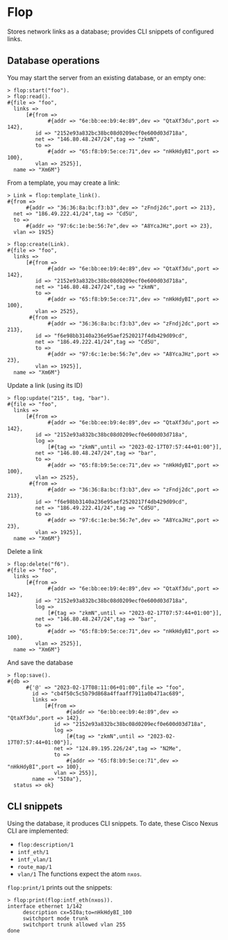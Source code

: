 # Flop #

Stores network links as a database; provides CLI snippets of configured links.

## Database operations
You may start the server from an existing database, or an empty one:
```
> flop:start("foo").
> flop:read().
#{file => "foo",
  links =>
      [#{from =>
             #{addr => "6e:bb:ee:b9:4e:89",dev => "QtaXf3du",port => 142},
         id => "2152e93a832bc38bc08d0209ecf0e600d03d718a",
         net => "146.80.48.247/24",tag => "zkmN",
         to =>
             #{addr => "65:f8:b9:5e:ce:71",dev => "nHkHdyBI",port => 100},
         vlan => 2525}],
  name => "Xm6M"}
```
From a template, you may create a link:
```
> Link = flop:template_link().
#{from =>
      #{addr => "36:36:8a:bc:f3:b3",dev => "zFndj2dc",port => 213},
  net => "186.49.222.41/24",tag => "Cd5U",
  to =>
      #{addr => "97:6c:1e:be:56:7e",dev => "A8YcaJHz",port => 23},
  vlan => 1925}

> flop:create(Link).
#{file => "foo",
  links =>
      [#{from =>
             #{addr => "6e:bb:ee:b9:4e:89",dev => "QtaXf3du",port => 142},
         id => "2152e93a832bc38bc08d0209ecf0e600d03d718a",
         net => "146.80.48.247/24",tag => "zkmN",
         to =>
             #{addr => "65:f8:b9:5e:ce:71",dev => "nHkHdyBI",port => 100},
         vlan => 2525},
       #{from =>
             #{addr => "36:36:8a:bc:f3:b3",dev => "zFndj2dc",port => 213},
         id => "f6e98bb3140a236e95aef2520217f4db429d09cd",
         net => "186.49.222.41/24",tag => "Cd5U",
         to =>
             #{addr => "97:6c:1e:be:56:7e",dev => "A8YcaJHz",port => 23},
         vlan => 1925}],
  name => "Xm6M"}
```
Update a link (using its ID)
```
> flop:update("215", tag, "bar").
#{file => "foo",
  links =>
      [#{from =>
             #{addr => "6e:bb:ee:b9:4e:89",dev => "QtaXf3du",port => 142},
         id => "2152e93a832bc38bc08d0209ecf0e600d03d718a",
         log =>
             [#{tag => "zkmN",until => "2023-02-17T07:57:44+01:00"}],
         net => "146.80.48.247/24",tag => "bar",
         to =>
             #{addr => "65:f8:b9:5e:ce:71",dev => "nHkHdyBI",port => 100},
         vlan => 2525},
       #{from =>
             #{addr => "36:36:8a:bc:f3:b3",dev => "zFndj2dc",port => 213},
         id => "f6e98bb3140a236e95aef2520217f4db429d09cd",
         net => "186.49.222.41/24",tag => "Cd5U",
         to =>
             #{addr => "97:6c:1e:be:56:7e",dev => "A8YcaJHz",port => 23},
         vlan => 1925}],
  name => "Xm6M"}
```
Delete a link
```
> flop:delete("f6").
#{file => "foo",
  links =>
      [#{from =>
             #{addr => "6e:bb:ee:b9:4e:89",dev => "QtaXf3du",port => 142},
         id => "2152e93a832bc38bc08d0209ecf0e600d03d718a",
         log =>
             [#{tag => "zkmN",until => "2023-02-17T07:57:44+01:00"}],
         net => "146.80.48.247/24",tag => "bar",
         to =>
             #{addr => "65:f8:b9:5e:ce:71",dev => "nHkHdyBI",port => 100},
         vlan => 2525}],
  name => "Xm6M"}
```
And save the database
```
> flop:save().
#{db =>
      #{'@' => "2023-02-17T08:11:06+01:00",file => "foo",
        id => "cb4f50c5c5b79d868a4ffaaff7911a0b471ac689",
        links =>
            [#{from =>
                   #{addr => "6e:bb:ee:b9:4e:89",dev => "QtaXf3du",port => 142},
               id => "2152e93a832bc38bc08d0209ecf0e600d03d718a",
               log =>
                   [#{tag => "zkmN",until => "2023-02-17T07:57:44+01:00"}],
               net => "124.89.195.226/24",tag => "N2Me",
               to =>
                   #{addr => "65:f8:b9:5e:ce:71",dev => "nHkHdyBI",port => 100},
               vlan => 255}],
        name => "5I0a"},
  status => ok}
```
## CLI snippets
Using the database, it produces CLI snippets. To date, these Cisco Nexus CLI are implemented: 
* `flop:description/1`
* `intf_eth/1`
* `intf_vlan/1`
* `route_map/1`
* `vlan/1`
The functions expect the atom `nxos`.

`flop:print/1` prints out the snippets:
```
> flop:print(flop:intf_eth(nxos)).
interface ethernet 1/142
     description cx=5I0a;to=nHkHdyBI_100
     switchport mode trunk
     switchport trunk allowed vlan 255
done
```
